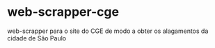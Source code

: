 # web-scrapper-cge

web-scrapper para o site do CGE de modo a obter os alagamentos da cidade de São Paulo
